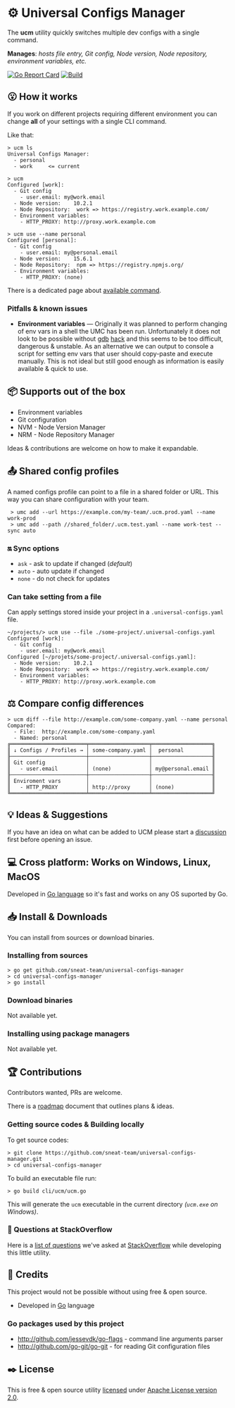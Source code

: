 # ⚙️ Universal Configs Manager

The **ucm** utility quickly switches multiple dev configs with a single command.

**Manages**: _hosts file entry, Git config, Node version, Node repository, environment variables, etc._

[![Go Report Card](https://goreportcard.com/badge/github.com/sneat-team/universal-configs-manager)](https://goreportcard.com/report/github.com/sneat-team/universal-configs-manager)
[![Build](https://github.com/sneat-team/universal-configs-manager/workflows/Build/badge.svg)](https://github.com/sneat-team/universal-configs-manager/actions?query=workflow%3ABuild)

## 😮 How it works
If you work on different projects requiring different environment you can change **all** of your settings with a single CLI command.

Like that:

```
> ucm ls
Universal Configs Manager:
  - personal
  - work     <= current

> ucm
Configured [work]:
  - Git config
    - user.email: my@work.email
  - Node version:    10.2.1
  - Node Repository:  work => https://registry.work.example.com/
  - Environment variables:
    - HTTP_PROXY: http://proxy.work.example.com

> ucm use --name personal
Configured [personal]:
  - Git config
    - user.email: my@personal.email
  - Node version:    15.6.1
  - Node Repository:  npm => https://registry.npmjs.org/
  - Environment variables:
    - HTTP_PROXY: (none)
```

There is a dedicated page about [available command](packages/commands/README.md).


### Pitfalls & known issues

- **Environment variables** &mdash; Originally it was planned to perform changing of env vars in a shell the UMC has been run.
  Unfortunately it does not look to be possible
  without [gdb](https://stackoverflow.com/a/6631034/1975086) [hack](https://stackoverflow.com/a/61801422/1975086)
  and this seems to be too difficult, dangerous & unstable.
  As an alternative we can output to console a script for setting env vars that user should copy-paste and execute manually.
  This is not ideal but still good enough as information is easily available & quick to use.


## 📦 Supports out of the box

- Environment variables
- Git configuration
- NVM - Node Version Manager
- NRM - Node Repository Manager

Ideas & contributions are welcome on how to make it expandable.


## 📤 Shared config profiles
A named configs profile can point to a file in a shared folder or URL.
This way you can share configuration with your team.
```
 > umc add --url https://example.com/my-team/.ucm.prod.yaml --name work-prod
 > umc add --path //shared_folder/.ucm.test.yaml --name work-test --sync auto
```

### 🔛 Sync options
- `ask` - ask to update if changed (_default_)
- `auto` - auto update if changed
- `none` - do not check for updates

### Can take setting from a file
Can apply settings stored inside your project in a `.universal-configs.yaml` file.
```
~/projects/> ucm use --file ./some-project/.universal-configs.yaml
Configured [work]:
  - Git config
    - user.email: my@work.email
Configured [~/projets/some-project/.universal-configs.yaml]:
  - Node version:    10.2.1
  - Node Repository:  work => https://registry.work.example.com/
  - Environment variables:
    - HTTP_PROXY: http://proxy.work.example.com
```


## ⚖️ Compare config differences
```
> ucm diff --file http://example.com/some-company.yaml --name personal
Compared:
  - File:  http://example.com/some-company.yaml
  - Named: personal
╔════════════════════════╤═══════════════════╤═══════════════════╗
║ ↓ Configs / Profiles → │ some-company.yaml │  personal         ║
╟────────────────────────┼───────────────────┼───────────────────╢
║ Git config             │                   │                   ║
║   - user.email         │ (none)            │ my@personal.email ║
╟────────────────────────┼───────────────────┼───────────────────╢
║ Enviroment vars        │                   │                   ║
║   - HTTP_PROXY         │ http://proxy      │ (none)            ║
╚════════════════════════╧═══════════════════╧═══════════════════╝
```


## 💡 Ideas & Suggestions
If you have an idea on what can be added to UCM please
start a [discussion](https://github.com/sneat-team/universal-configs-manager/discussions) first
before opening an issue.


## 💻 Cross platform: Works on Windows, Linux, MacOS
Developed in [Go language](https://golang.org/) so it's fast and works on any OS suported by Go.


## 📥 Install & Downloads
You can install from sources or download binaries.

### Installing from sources
```
> go get github.com/sneat-team/universal-configs-manager
> cd universal-configs-manager
> go install
```

### Download binaries
Not available yet.

### Installing using package managers
Not available yet.


## 🏆 Contributions
Contributors wanted, PRs are welcome.

There is a [roadmap](ROADMAP.md) document that outlines plans & ideas.

### Getting source codes & Building locally

To get source codes:
```
> git clone https://github.com/sneat-team/universal-configs-manager.git
> cd universal-configs-manager
```

To build an executable file run:
```
> go build cli/ucm/ucm.go 
```

This will generate the `ucm` executable in the current directory _(`ucm.exe` on Windows)_.

### 🤔 Questions at StackOverflow
Here is a [list of questions](docs/stackoverflow.md) we've asked at [StackOverflow](https://stackoverflow.com/) while developing this little utility.  


## 🤩 Credits
This project would not be possible without using free & open source.

- Developed in [Go](https://golang.org/) language

### Go packages used by this project

- http://github.com/jessevdk/go-flags - command line arguments parser
- http://github.com/go-git/go-git - for reading Git configuration files


## ✒️ License

This is free & open source utility
[licensed](LICENSE) under [Apache License version 2.0](https://www.apache.org/licenses/LICENSE-2.0).

